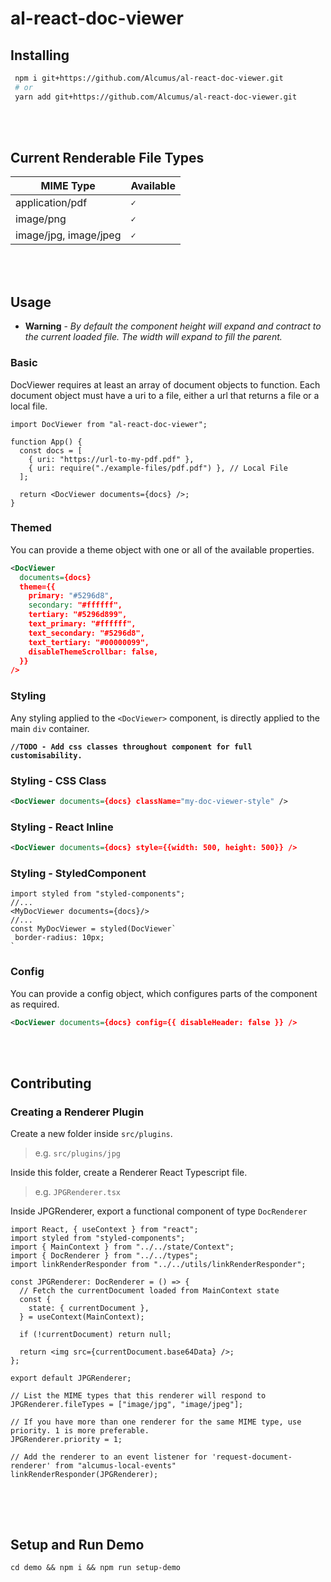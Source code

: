 # al-react-doc-viewer

## Installing

```bash
 npm i git+https://github.com/Alcumus/al-react-doc-viewer.git
 # or
 yarn add git+https://github.com/Alcumus/al-react-doc-viewer.git
```

<br />
<br />

## Current Renderable File Types

| MIME Type             | Available |
| --------------------- | --------- |
| application/pdf       | `✓`       |
| image/png             | `✓`       |
| image/jpg, image/jpeg | `✓`       |

<br />
<br />

## Usage

- **Warning** - _By default the component height will expand and contract to the current loaded file. The width will expand to fill the parent._

### Basic

DocViewer requires at least an array of document objects to function.
Each document object must have a uri to a file, either a url that returns a file or a local file.

```tsx
import DocViewer from "al-react-doc-viewer";

function App() {
  const docs = [
    { uri: "https://url-to-my-pdf.pdf" },
    { uri: require("./example-files/pdf.pdf") }, // Local File
  ];

  return <DocViewer documents={docs} />;
}
```

### Themed

You can provide a theme object with one or all of the available properties.

```xml
<DocViewer
  documents={docs}
  theme={{
    primary: "#5296d8",
    secondary: "#ffffff",
    tertiary: "#5296d899",
    text_primary: "#ffffff",
    text_secondary: "#5296d8",
    text_tertiary: "#00000099",
    disableThemeScrollbar: false,
  }}
/>
```

### Styling

Any styling applied to the `<DocViewer>` component, is directly applied to the main `div` container.

**`//TODO - Add css classes throughout component for full customisability.`**

### Styling - CSS Class

```xml
<DocViewer documents={docs} className="my-doc-viewer-style" />
```

### Styling - React Inline

```xml
<DocViewer documents={docs} style={{width: 500, height: 500}} />
```

### Styling - StyledComponent

```tsx
import styled from "styled-components";
//...
<MyDocViewer documents={docs}/>
//...
const MyDocViewer = styled(DocViewer`
 border-radius: 10px;
`
```

### Config

You can provide a config object, which configures parts of the component as required.

```xml
<DocViewer documents={docs} config={{ disableHeader: false }} />
```

<br />
<br />

## Contributing

### Creating a Renderer Plugin

Create a new folder inside `src/plugins`.

> e.g. `src/plugins/jpg`

Inside this folder, create a Renderer React Typescript file.

> e.g. `JPGRenderer.tsx`

Inside JPGRenderer, export a functional component of type `DocRenderer`

```tsx
import React, { useContext } from "react";
import styled from "styled-components";
import { MainContext } from "../../state/Context";
import { DocRenderer } from "../../types";
import linkRenderResponder from "../../utils/linkRenderResponder";

const JPGRenderer: DocRenderer = () => {
  // Fetch the currentDocument loaded from MainContext state
  const {
    state: { currentDocument },
  } = useContext(MainContext);

  if (!currentDocument) return null;

  return <img src={currentDocument.base64Data} />;
};

export default JPGRenderer;

// List the MIME types that this renderer will respond to
JPGRenderer.fileTypes = ["image/jpg", "image/jpeg"];

// If you have more than one renderer for the same MIME type, use priority. 1 is more preferable.
JPGRenderer.priority = 1;

// Add the renderer to an event listener for 'request-document-renderer' from "alcumus-local-events"
linkRenderResponder(JPGRenderer);
```

##

<br />
<br />

## Setup and Run Demo

`cd demo && npm i && npm run setup-demo`
